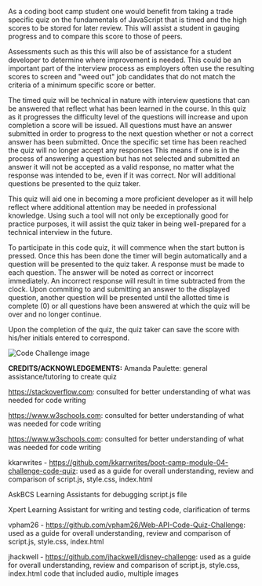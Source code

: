 As a coding boot camp student one would benefit from taking a trade specific quiz on the fundamentals of JavaScript that is timed and the high scores to be stored for later review.  This will assist a student in gauging progress and to compare this score to those of peers.

Assessments such as this this will also be of assistance for a student developer to determine where improvement is needed.  This could be an important part of the interview process as employers often use the resulting scores to screen and "weed out" job candidates that do not match the criteria of a minimum specific score or better. 

The timed quiz will be technical in nature with interview questions that can be answered that reflect what has been learned in the course. In this quiz as it progresses the difficulty level of the questions will increase and upon completion a score will be issued. All questions must have an answer submitted in order to progress to the next question whether or not a correct answer has been submitted. Once the specific set time has been reached the quiz will no longer accept any responses  This means if one is in the process of answering a question but has not selected and submitted an answer it will not be accepted as a valid response, no matter what the response was intended to be, even if it was correct. Nor will additional questions be presented to the quiz taker.

This quiz will aid one in becoming a more proficient developer as it will help reflect where additional attention may be needed in professional knowledge.  Using such a tool will not only be exceptionally good for practice purposes, it will assist the quiz taker in being well-prepared for a technical interview in the future.

To participate in this code quiz, it will commence when the start button is pressed.  Once this has been done the timer will begin automatically and a question will be presented to the quiz taker.  A response must be made to each question.  The answer will be noted as correct or incorrect immediately. An incorrect response will result in time subtracted from the clock. Upon commiting to and submitting an answer to the displayed question, another question will be presented until the allotted time is complete (0) or all questions have been answered at which the quiz will be over and no longer continue.  

Upon the completion of the quiz, the quiz taker can save the score with his/her initials entered to correspond.

![Code Challenge image](https://github.com/Hibble32985/Key-West-Pompano/assets/148695159/12546a71-4387-4eeb-85e6-4d9b7806fb76)

**CREDITS/ACKNOWLEDGEMENTS:**
Amanda Paulette: general assistance/tutoring to create quiz

https://stackoverflow.com: consulted for better understanding of what was needed for code writing

https://www.w3schools.com: consulted for better understanding of what was needed for code writing

https://www.w3schools.com: consulted for better understanding of what was needed for code writing

kkarwrites - https://github.com/kkarrwrites/boot-camp-module-04-challenge-code-quiz: used as a guide for overall understanding, review and comparison of script.js, style.css, index.html

AskBCS Learning Assistants for debugging script.js file

Xpert Learning Assistant for writing and testing code, clarification of terms

vpham26 - https://github.com/vpham26/Web-API-Code-Quiz-Challenge: used as a guide for overall understanding, review and comparison of script.js, style.css, index.html

jhackwell - https://github.com/jhackwell/disney-challenge: used as a guide for overall understanding, review and comparison of script.js, style.css, index.html code that included audio, multiple images
